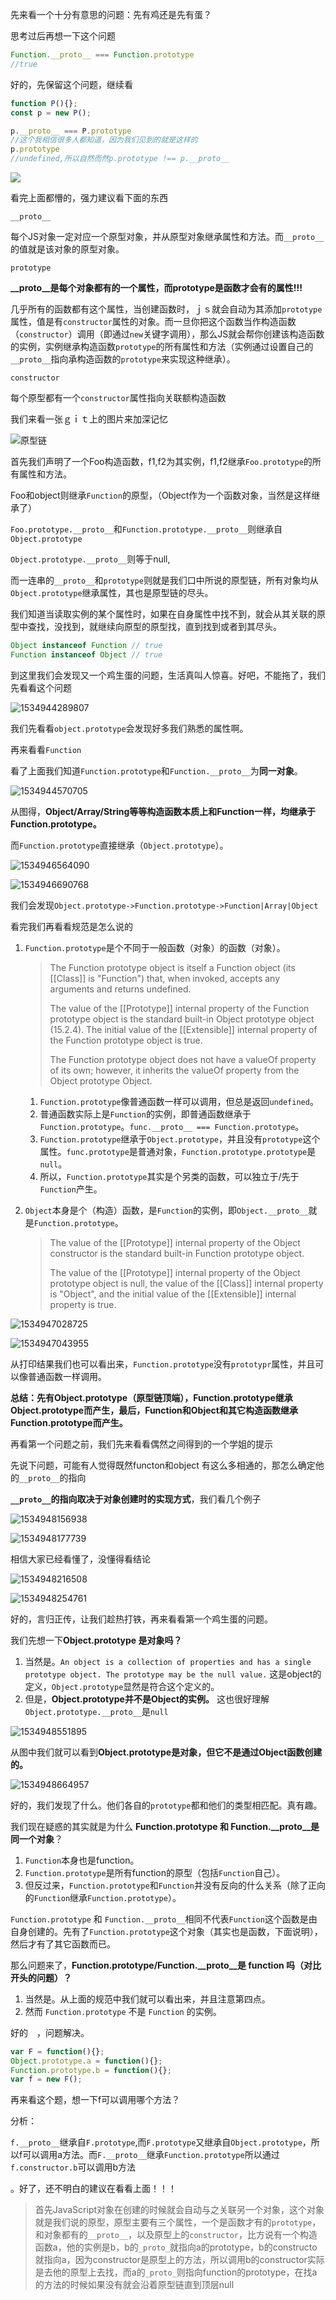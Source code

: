 

先来看一个十分有意思的问题：先有鸡还是先有蛋？

思考过后再想一下这个问题

```js
Function.__proto__ === Function.prototype
//true
```

好的，先保留这个问题，继续看

```js
function P(){};
const p = new P();

p.__proto__ === P.prototype
//这个我相信很多人都知道，因为我们见到的就是这样的
p.prototype
//undefined,所以自然而然p.prototype !== p.__proto__
```

![](./选区_002.png)

看完上面都懵的，强力建议看下面的东西

`__proto__`

每个JS对象一定对应一个原型对象，并从原型对象继承属性和方法。而`__proto__`的值就是该对象的原型对象。

`prototype`

**__proto__是每个对象都有的一个属性，而prototype是函数才会有的属性!!!** 

几乎所有的函数都有这个属性，当创建函数时，ｊｓ就会自动为其添加`prototype`属性，值是有`constructor`属性的对象。而一旦你把这个函数当作构造函数（`constructor`）调用（即通过`new`关键字调用），那么JS就会帮你创建该构造函数的实例，实例继承构造函数`prototype`的所有属性和方法（实例通过设置自己的`__proto__`指向承构造函数的`prototype`来实现这种继承）。

`constructor`

每个原型都有一个`constructor`属性指向关联额构造函数

我们来看一张ｇｉｔ上的图片来加深记忆

![原型链](./16628ccb46003c90)

首先我们声明了一个Foo构造函数，f1,f2为其实例，f1,f2继承`Foo.prototype`的所有属性和方法。

Foo和object则继承`Function`的原型，（Object作为一个函数对象，当然是这样继承了）

`Foo.prototype.__proto__`和`Function.prototype.__proto__`则继承自`Object.prototype`

`Object.prototype.__proto__`则等于null,

而一连串的`__proto__`和`prototype`则就是我们口中所说的原型链，所有对象均从`Object.prototype`继承属性，其也是原型链的尽头。

我们知道当读取实例的某个属性时，如果在自身属性中找不到，就会从其关联的原型中查找，没找到，就继续向原型的原型找，直到找到或者到其尽头。

````js
Object instanceof Function // true
Function instanceof Object // true
````

到这里我们会发现又一个鸡生蛋的问题，生活真叫人惊喜。好吧，不能拖了，我们先看看这个问题

![1534944289807](./1534944289807.png)

我们先看看`object.prototype`会发现好多我们熟悉的属性啊。

再来看看`Function`

看了上面我们知道`Function.prototype`和`Function.__proto__`为**同一对象**。

![1534944570705](./1534944570705.png)

从图得，**Object/Array/String等等构造函数本质上和Function一样，均继承于Function.prototype。**

而`Function.prototype`直接继承（`Object.prototype`）。

![1534946564090](./1534946564090.png)

![1534946690768](./1534946690768.png)

我们会发现`Object.prototype->Function.prototype->Function|Array|Object`

看完我们再看看规范是怎么说的

1. `Function.prototype`是个不同于一般函数（对象）的函数（对象）。

   > The Function prototype object is itself a Function object (its [[Class]] is "Function") that, when invoked, accepts any arguments and returns undefined.
   >
   > The value of the [[Prototype]] internal property of the Function prototype object is the standard built-in Object prototype object (15.2.4). The initial value of the [[Extensible]] internal property of the Function prototype object is true.
   >
   > The Function prototype object does not have a valueOf property of its own; however, it inherits the valueOf property from the Object prototype Object.

   1. `Function.prototype`像普通函数一样可以调用，但总是返回`undefined`。
   2. 普通函数实际上是`Function`的实例，即普通函数继承于`Function.prototype`。`func.__proto__ === Function.prototype`。
   3. `Function.prototype`继承于`Object.prototype`，并且没有`prototype`这个属性。`func.prototype`是普通对象，`Function.prototype.prototype`是`null`。
   4. 所以，`Function.prototype`其实是个另类的函数，可以独立于/先于`Function`产生。

2. `Object`本身是个（构造）函数，是`Function`的实例，即`Object.__proto__`就是`Function.prototype`。

   > The value of the [[Prototype]] internal property of the Object constructor is the standard built-in Function prototype object.
   >
   > The value of the [[Prototype]] internal property of the Object prototype object is null, the value of the [[Class]] internal property is "Object", and the initial value of the [[Extensible]] internal property is true.

![1534947028725](./1534947028725.png)

![1534947043955](./1534947043955.png)

从打印结果我们也可以看出来，`Function.prototype`没有`prototypr`属性，并且可以像普通函数一样调用。

**总结：先有Object.prototype（原型链顶端），Function.prototype继承Object.prototype而产生，最后，Function和Object和其它构造函数继承Function.prototype而产生。**

再看第一个问题之前，我们先来看看偶然之间得到的一个学姐的提示

先说下问题，可能有人觉得既然functon和object 有这么多相通的，那怎么确定他的`__proto__`的指向

**`__proto__`的指向取决于对象创建时的实现方式**，我们看几个例子

![1534948156938](./1534948156938.png)

![1534948177739](./1534948177739.png)

相信大家已经看懂了，没懂得看结论

![1534948216508](./1534948216508.png)

![1534948254761](./1534948254761.png)



好的，言归正传，让我们趁热打铁，再来看看第一个鸡生蛋的问题。

我们先想一下**Object.prototype 是对象吗？**

1. 当然是。`An object is a collection of properties and has a single prototype object. The prototype may be the null value.` 这是object的定义，`Object.prototype`显然是符合这个定义的。
2. 但是，**Object.prototype并不是Object的实例。** 这也很好理解`Object.prototype.__proto__`是`null`

![1534948551895](./1534948551895.png)

从图中我们就可以看到**Object.prototype是对象，但它不是通过Object函数创建的。**

![1534948664957](./1534948664957.png)

好的，我们发现了什么。他们各自的`prototype`都和他们的类型相匹配。真有趣。

我们现在疑惑的其实就是为什么 **Function.prototype 和 Function.__proto__是同一个对象**？

 

1. `Function`本身也是function。
2. `Function.prototype`是所有function的原型（包括`Function`自己）。
3. 但反过来，`Function.prototype`和`Function`并没有反向的什么关系（除了正向的`Function`继承`Function.prototype`）。

`Function.prototype` 和 `Function.__proto__`相同不代表`Function`这个函数是由自身创建的。先有了`Function.prototype`这个对象（其实也是函数，下面说明），然后才有了其它函数而已。

那么问题来了，**Function.prototype/Function.__proto__是 function 吗（对比开头的问题）？**

1. 当然是。从上面的规范中我们就可以看出来，并且注意第四点。
2. 然而 `Function.prototype` 不是 `Function` 的实例。

好的　，问题解决。

```js
var F = function(){};
Object.prototype.a = function(){};
Function.prototype.b = function(){};
var f = new F();
```

再来看这个题，想一下f可以调用哪个方法？



分析：

`f.__proto__`继承自`F.prototype`,而`F.prototype`又继承自`Object.prototype`，所以f可以调用a方法。而`F.__proto__`继承`Function.prototype`所以通过`f.constructor.b`可以调用b方法

。好了，还不明白的建议在看看上面！！！



> 首先JavaScript对象在创建的时候就会自动与之关联另一个对象，这个对象就是我们说的原型，原型主要有三个属性，一个是函数才有的`prototype`，和对象都有的`__proto__`，以及原型上的`constructor`，比方说有一个构造函数a，他的实例是b，b的`_proto_`就指向a的prototype，b的constructo就指向a，因为constructor是原型上的方法，所以调用b的constructor实际是去他的原型上去找，而a的`_proto_`则指向function的prototype，在找a的方法的时候如果没有就会沿着原型链直到顶层null
>
>


